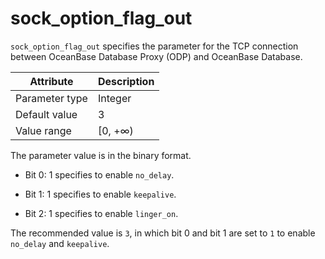 # sock_option_flag_out

`sock_option_flag_out` specifies the parameter for the TCP connection between OceanBase Database Proxy (ODP) and OceanBase Database.

| Attribute | Description |
|----------|---------|
| Parameter type | Integer |
| Default value | 3 |
| Value range | [0, +∞) |

The parameter value is in the binary format.

* Bit 0: 1 specifies to enable `no_delay`.

* Bit 1: 1 specifies to enable `keepalive`.

* Bit 2: 1 specifies to enable `linger_on`.

The recommended value is `3`, in which bit 0 and bit 1 are set to `1` to enable `no_delay` and `keepalive`.
